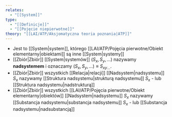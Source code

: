 ```yaml
---
relates:
  - "[[System]]"
type:
  - "[[Definicje]]"
  - "[[Pojęcie niepierwotne]]"
theory: "[[LAI/ATP/Aksjomatyczna teoria poznania|ATP]]"
---
```

- Jest to [[System|system]], którego [[LAI/ATP/Pojęcia pierwotne/Obiekt elementarny|obiektami]] są inne [[System|systemy]]
- [[Zbiór|Zbiór]] [[System|systemów]] $(S_{x}, S_{y}, \dots)$ nazywamy **nadsystemem** i oznaczamy $(S_{x}, S_{y}, \dots) \equiv S_{xy\dots}$.
- [[Zbiór|Zbiór]] wszystkich [[Relacja|relacji]] [[Nadsystem|nadsystemu]] $S_{x}$ nazywamy [[Struktura nadsystemu|strukturą nadsystemu]] $S_{x}$ - lub [[Struktura nadsystemu|nadstrukturą]]
- [[Zbiór|Zbiór]] wszystkich [[LAI/ATP/Pojęcia pierwotne/Obiekt elementarny|obiektów]] [[Nadsystem|nadsystemu]] $S_{x}$ nazywamy [[Substancja nadsystemu|substancja nadsystemu]] $S_{x}$ - lub [[Substancja nadsystemu|nadsubstancją]]